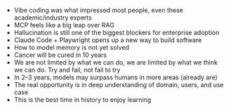 - Vibe coding was what impressed most people, even these academic/industry experts
- MCP feels like a big leap over RAG
- Hallucination is still one of the biggest blockers for enterprise adoption
- Claude Code + Playwright opens up a new way to build software
- How to model memory is not yet solved
- Cancer will be cured in 10 years
- We are not limited by what we can do, we are limited by what we think we can do. Try and fail, not fail to try
- In 2–3 years, models may surpass humans in more areas (already are)
- The real opportunity is in deep understanding of domain, users, and use case
- This is the best time in history to enjoy learning